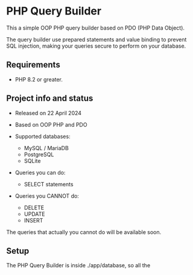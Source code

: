 # PHP Query Builder

This a simple OOP PHP query builder based on PDO (PHP Data Object).

The query builder use prepared statements and value binding to prevent SQL injection, making your queries secure to perform on your database.

## Requirements

- PHP 8.2 or greater.

## Project info and status

- Released on 22 April 2024
- Based on OOP PHP and PDO

- Supported databases:
    - MySQL / MariaDB
    - PostgreSQL
    - SQLite

- Queries you can do:
    - SELECT statements

- Queries you CANNOT do:
    - DELETE
    - UPDATE
    - INSERT

The queries that actually you cannot do will be available soon.

## Setup

The PHP Query Builder is inside ./app/database, so all the 